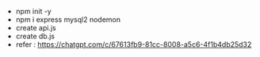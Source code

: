 - npm init -y
- npm i express mysql2 nodemon
- create api.js
- create db.js
- refer : https://chatgpt.com/c/67613fb9-81cc-8008-a5c6-4f1b4db25d32

